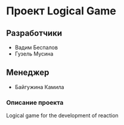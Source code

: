 # Проект Logical Game

## Разработчики

* Вадим Беспалов
* Гузель Мусина

## Менеджер 

* Байгужина Камила

### Описание проекта

Logical game for the development of reaction